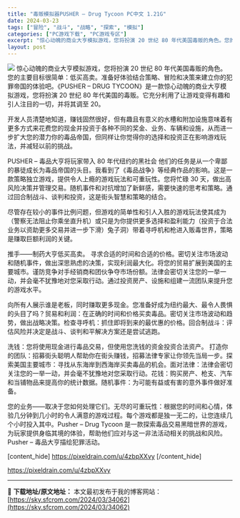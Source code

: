 ```yaml
---
title: "毒贩模拟器PUSHER – Drug Tycoon PC中文 1.21G"
date: 2024-03-23
tags: ["冒险", "战斗", "战略", "探索", "模拟"]
categories: ["PC游戏下载", "PC游戏专区"]
excerpt: "惊心动魄的商业大亨模拟游戏，您将扮演 20 世纪 80 年代美国毒贩的角色。您的主要目标很简单：低买高卖。准备好体验结合策略、冒险和决策来建立你的犯罪帝国的体验吧。《PUSHER – DRUG TYCOON》是一款惊心动魄的商业大亨模拟游戏，您将扮演 20 世纪 80 年代美国的毒贩。它充分利用了让&hellip;"
layout: post
---
```


<img class="aligncenter" src="https://sky.sfcrom.com/wp-content/uploads/2024/03/20240329095455-53afa.jpeg" />
惊心动魄的商业大亨模拟游戏，您将扮演 20 世纪 80 年代美国毒贩的角色。您的主要目标很简单：低买高卖。准备好体验结合策略、冒险和决策来建立你的犯罪帝国的体验吧。《PUSHER – DRUG TYCOON》是一款惊心动魄的商业大亨模拟游戏，您将扮演 20 世纪 80 年代美国的毒贩。它充分利用了让游戏变得有趣和引人注目的一切，并将其调至 20。

开发人员清楚地知道，赚钱固然很好，但有趣且有意义的水槽和附加设施意味着有更多方式来花费您的现金并投资于各种不同的奖金、业务、车辆和设施，从而进一步扩大您的潜力你的毒品帝国，但同样让你觉得你的选择和投资正在影响游戏玩法，并减轻以前的挑战。

PUSHER – 毒品大亨将玩家带入 80 年代纽约的黑社会
他们的任务是从一个卑鄙的暴徒成长为毒品帝国的头目。我看到了《毒品战争》等经典作品的影响。这是一款策略独立游戏，提供令人上瘾的游戏玩法和可重玩性。您将忙碌 30 天，做出高风险决策并管理交易。随机事件和对抗增加了新鲜感，需要快速的思考和策略。通过回合制战斗、谈判和投资，这是街头智慧和策略的结合。

尽管存在较小的事件比例问题，但游戏的简单性和引人入胜的游戏玩法使其成为（警察无法阻止你乘坐直升机）或只是为你提供更多选择和盈利能力（投资于合法业务以资助更多交易并进一步下滑）兔子洞）带着寻呼机和枪进入贩毒世界，策略是赚取巨额利润的关键。

推手——制药大亨低买高卖。
寻求合适的时间和合适的价格。密切关注市场波动和随机事件，做出深思熟虑的决策，实现利润最大化。将您的贸易扩展到美国的主要城市。谨防竞争对手经销商和团伙争夺市场份额。法律会密切关注您的一举一动，并会毫不犹豫地对您采取行动。通过投资房产、设施和组建一流团队来提升您的游戏水平。

向所有人展示谁是老板，同时赚取更多现金。您准备好成为纽约最大、最令人畏惧的头目了吗？贸易和利润：在正确的时间和价格买卖毒品。密切关注市场波动和趋势，做出战略决策。检查寻呼机：抓住即将到来的最优惠的价格。回合制战斗：评估风险并决定是战斗、谈判和平解决方案还是尝试逃跑。

洗钱：您将使用现金进行毒品交易，但使用您洗钱的资金投资合法资产。
打造你的团队：招募街头聪明人帮助你在街头赚钱，招募法律专家让你领先当局一步。探索美国主要城市：寻找从东海岸到西海岸买卖毒品的机会。面对法律：法律会密切关注您的一举一动，并会毫不犹豫地对您采取行动。花钱：购买房产、枪支、汽车和当铺物品来提高你的统计数据。随机事件：为可能有益或有害的意外事件做好准备。

您的业​​务——取决于您如何处理它们。无尽的可重玩性：根据您的时间和心情，体验几分钟到几小时的令人满意的游戏过程。每个游戏都是独一无二的，让您连续几个小时投入其中。Pusher – Drug Tycoon 是一款探索毒品交易黑暗世界的游戏，为玩家提供身临其境的体验，帮助他们应对与这一非法活动相关的挑战和风险。Pusher – 毒品大亨描绘犯罪活动。

[content_hide]
https://pixeldrain.com/u/4zbpXXvy
[/content_hide]

<!--wechatfans start-->
https://pixeldrain.com/u/4zbpXXvy
<!--wechatfans end-->

---
📖 **下载地址/原文地址：** 本文最初发布于我的博客网站：[https://sky.sfcrom.com/2024/03/34062](https://sky.sfcrom.com/2024/03/34062)
